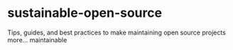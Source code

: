 # sustainable-open-source
Tips, guides, and best practices to make maintaining open source projects more... maintainable
